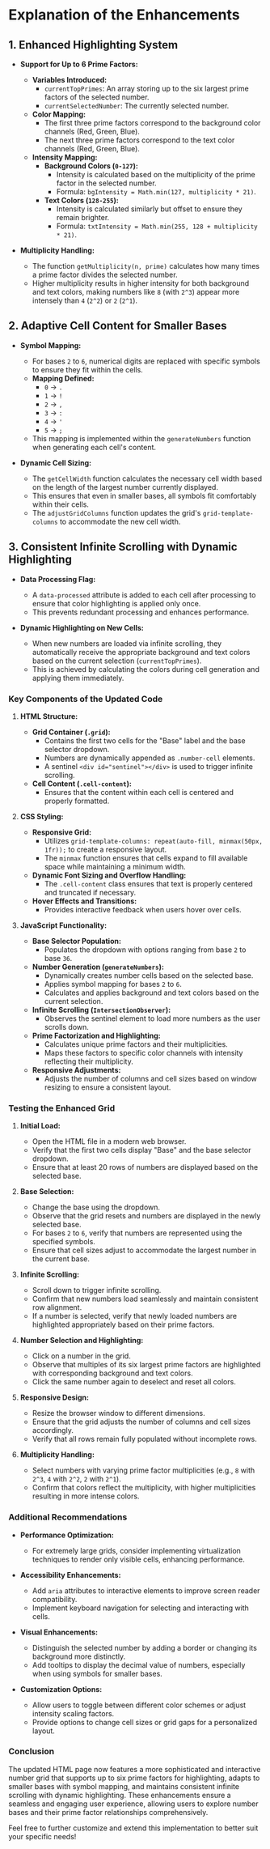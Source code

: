 # **Explanation of the Enhancements**

## 1. **Enhanced Highlighting System**

- **Support for Up to 6 Prime Factors:**
  - **Variables Introduced:**
    - `currentTopPrimes`: An array storing up to the six largest prime factors of the selected number.
    - `currentSelectedNumber`: The currently selected number.
  - **Color Mapping:**
    - The first three prime factors correspond to the background color channels (Red, Green, Blue).
    - The next three prime factors correspond to the text color channels (Red, Green, Blue).
  - **Intensity Mapping:**
    - **Background Colors (`0-127`):**
      - Intensity is calculated based on the multiplicity of the prime factor in the selected number.
      - Formula: `bgIntensity = Math.min(127, multiplicity * 21)`.
    - **Text Colors (`128-255`):**
      - Intensity is calculated similarly but offset to ensure they remain brighter.
      - Formula: `txtIntensity = Math.min(255, 128 + multiplicity * 21)`.

- **Multiplicity Handling:**
  - The function `getMultiplicity(n, prime)` calculates how many times a prime factor divides the selected number.
  - Higher multiplicity results in higher intensity for both background and text colors, making numbers like `8` (with `2^3`) appear more intensely than `4` (`2^2`) or `2` (`2^1`).

## 2. **Adaptive Cell Content for Smaller Bases**

- **Symbol Mapping:**
  - For bases `2` to `6`, numerical digits are replaced with specific symbols to ensure they fit within the cells.
  - **Mapping Defined:**
    - `0` → `.`
    - `1` → `!`
    - `2` → `,`
    - `3` → `:`
    - `4` → `'`
    - `5` → `;`
  - This mapping is implemented within the `generateNumbers` function when generating each cell's content.

- **Dynamic Cell Sizing:**
  - The `getCellWidth` function calculates the necessary cell width based on the length of the largest number currently displayed.
  - This ensures that even in smaller bases, all symbols fit comfortably within their cells.
  - The `adjustGridColumns` function updates the grid's `grid-template-columns` to accommodate the new cell width.

## 3. **Consistent Infinite Scrolling with Dynamic Highlighting**

- **Data Processing Flag:**
  - A `data-processed` attribute is added to each cell after processing to ensure that color highlighting is applied only once.
  - This prevents redundant processing and enhances performance.

- **Dynamic Highlighting on New Cells:**
  - When new numbers are loaded via infinite scrolling, they automatically receive the appropriate background and text colors based on the current selection (`currentTopPrimes`).
  - This is achieved by calculating the colors during cell generation and applying them immediately.

### **Key Components of the Updated Code**

1. **HTML Structure:**
   - **Grid Container (`.grid`):**
     - Contains the first two cells for the "Base" label and the base selector dropdown.
     - Numbers are dynamically appended as `.number-cell` elements.
     - A sentinel `<div id="sentinel"></div>` is used to trigger infinite scrolling.
   - **Cell Content (`.cell-content`):**
     - Ensures that the content within each cell is centered and properly formatted.

2. **CSS Styling:**
   - **Responsive Grid:**
     - Utilizes `grid-template-columns: repeat(auto-fill, minmax(50px, 1fr));` to create a responsive layout.
     - The `minmax` function ensures that cells expand to fill available space while maintaining a minimum width.
   - **Dynamic Font Sizing and Overflow Handling:**
     - The `.cell-content` class ensures that text is properly centered and truncated if necessary.
   - **Hover Effects and Transitions:**
     - Provides interactive feedback when users hover over cells.

3. **JavaScript Functionality:**
   - **Base Selector Population:**
     - Populates the dropdown with options ranging from base `2` to base `36`.
   - **Number Generation (`generateNumbers`):**
     - Dynamically creates number cells based on the selected base.
     - Applies symbol mapping for bases `2` to `6`.
     - Calculates and applies background and text colors based on the current selection.
   - **Infinite Scrolling (`IntersectionObserver`):**
     - Observes the sentinel element to load more numbers as the user scrolls down.
   - **Prime Factorization and Highlighting:**
     - Calculates unique prime factors and their multiplicities.
     - Maps these factors to specific color channels with intensity reflecting their multiplicity.
   - **Responsive Adjustments:**
     - Adjusts the number of columns and cell sizes based on window resizing to ensure a consistent layout.

### **Testing the Enhanced Grid**

1. **Initial Load:**
   - Open the HTML file in a modern web browser.
   - Verify that the first two cells display "Base" and the base selector dropdown.
   - Ensure that at least 20 rows of numbers are displayed based on the selected base.

2. **Base Selection:**
   - Change the base using the dropdown.
   - Observe that the grid resets and numbers are displayed in the newly selected base.
   - For bases `2` to `6`, verify that numbers are represented using the specified symbols.
   - Ensure that cell sizes adjust to accommodate the largest number in the current base.

3. **Infinite Scrolling:**
   - Scroll down to trigger infinite scrolling.
   - Confirm that new numbers load seamlessly and maintain consistent row alignment.
   - If a number is selected, verify that newly loaded numbers are highlighted appropriately based on their prime factors.

4. **Number Selection and Highlighting:**
   - Click on a number in the grid.
   - Observe that multiples of its six largest prime factors are highlighted with corresponding background and text colors.
   - Click the same number again to deselect and reset all colors.

5. **Responsive Design:**
   - Resize the browser window to different dimensions.
   - Ensure that the grid adjusts the number of columns and cell sizes accordingly.
   - Verify that all rows remain fully populated without incomplete rows.

6. **Multiplicity Handling:**
   - Select numbers with varying prime factor multiplicities (e.g., `8` with `2^3`, `4` with `2^2`, `2` with `2^1`).
   - Confirm that colors reflect the multiplicity, with higher multiplicities resulting in more intense colors.

### **Additional Recommendations**

- **Performance Optimization:**
  - For extremely large grids, consider implementing virtualization techniques to render only visible cells, enhancing performance.
  
- **Accessibility Enhancements:**
  - Add `aria` attributes to interactive elements to improve screen reader compatibility.
  - Implement keyboard navigation for selecting and interacting with cells.

- **Visual Enhancements:**
  - Distinguish the selected number by adding a border or changing its background more distinctly.
  - Add tooltips to display the decimal value of numbers, especially when using symbols for smaller bases.

- **Customization Options:**
  - Allow users to toggle between different color schemes or adjust intensity scaling factors.
  - Provide options to change cell sizes or grid gaps for a personalized layout.

### **Conclusion**

The updated HTML page now features a more sophisticated and interactive number grid that supports up to six prime factors for highlighting, adapts to smaller bases with symbol mapping, and maintains consistent infinite scrolling with dynamic highlighting. These enhancements ensure a seamless and engaging user experience, allowing users to explore number bases and their prime factor relationships comprehensively.

Feel free to further customize and extend this implementation to better suit your specific needs!